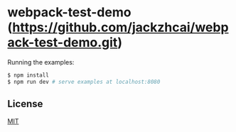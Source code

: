 # webpack-test-demo (https://github.com/jackzhcai/webpack-test-demo.git)


Running the examples:

``` bash
$ npm install
$ npm run dev # serve examples at localhost:8080
```

## License

[MIT](http://opensource.org/licenses/MIT)
